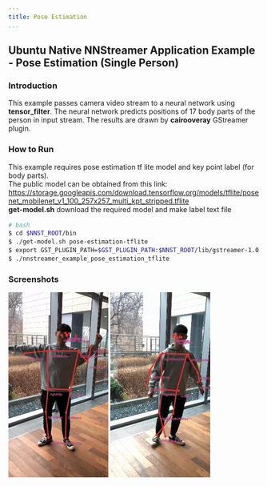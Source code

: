 ```yaml
---
title: Pose Estimation
...
```


## Ubuntu Native NNStreamer Application Example - Pose Estimation (Single Person)
### Introduction
This example passes camera video stream to a neural network using **tensor_filter**.
The neural network predicts positions of 17 body parts of the person in input stream. The results are drawn by **cairooveray** GStreamer plugin.

### How to Run
This example requires pose estimation tf lite model and key point label (for body parts).  
The public model can be obtained from this link: https://storage.googleapis.com/download.tensorflow.org/models/tflite/posenet_mobilenet_v1_100_257x257_multi_kpt_stripped.tflite  
**get-model.<span>sh** download the required model and make label text file
```bash
# bash
$ cd $NNST_ROOT/bin
$ ./get-model.sh pose-estimation-tflite
$ export GST_PLUGIN_PATH=$GST_PLUGIN_PATH:$NNST_ROOT/lib/gstreamer-1.0
$ ./nnstreamer_example_pose_estimation_tflite
```

### Screenshots
![Alt me](./yongjoo1.webp)  ![Alt me_again](./yongjoo2.webp)
